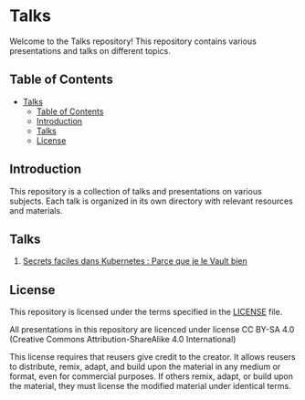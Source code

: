 # Talks

Welcome to the Talks repository! This repository contains various presentations and talks on different topics.

## Table of Contents

- [Talks](#talks)
  - [Table of Contents](#table-of-contents)
  - [Introduction](#introduction)
  - [Talks](#talks-1)
  - [License](#license)

## Introduction

This repository is a collection of talks and presentations on various subjects. Each talk is organized in its own directory with relevant resources and materials.

## Talks

1. [Secrets faciles dans Kubernetes : Parce que je le Vault bien](Secrets%20faciles%20dans%20Kubernetes%20%3A%20Parce%20que%20je%20le%20Vault%20bien)


## License

This repository is licensed under the terms specified in the [LICENSE](LICENSE) file.

All presentations in this repository are licenced under license CC BY-SA 4.0 (Creative Commons Attribution-ShareAlike 4.0 International)

This license requires that reusers give credit to the creator. It allows reusers to distribute, remix, adapt, and build upon the material in any medium or format, even for commercial purposes. If others remix, adapt, or build upon the material, they must license the modified material under identical terms.
